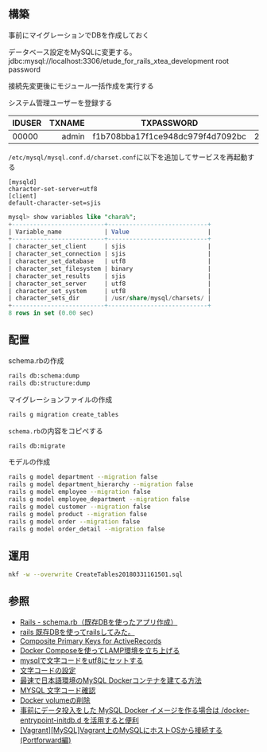 ## 構築
事前にマイグレーションでDBを作成しておく

データベース設定をMySQLに変更する。
jdbc:mysql://localhost:3306/etude_for_rails_xtea_development
root
password

接続先変更後にモジュール一括作成を実行する

システム管理ユーザーを登録する

|IDUSER	| TXNAME         | TXPASSWORD                       | DTVALID    | DTEXPIRE   | TXEMAIL | TXMENUS | NREMPLOYEE | UPDCOUNTER |
|:------|-------:        |:----------:                      |:-----------:|:---------:|:-------:|:-------:|:----------:|:----------:|
| 00000	| admin          | f1b708bba17f1ce948dc979f4d7092bc	| 2000/01/01 | 9999/12/31 |         | ALL     |            |            |

`/etc/mysql/mysql.conf.d/charset.conf`に以下を追加してサービスを再起動する
```text
[mysqld]
character-set-server=utf8
[client]
default-character-set=sjis
```
```sql
mysql> show variables like "chara%";
+--------------------------+----------------------------+
| Variable_name            | Value                      |
+--------------------------+----------------------------+
| character_set_client     | sjis                       |
| character_set_connection | sjis                       |
| character_set_database   | utf8                       |
| character_set_filesystem | binary                     |
| character_set_results    | sjis                       |
| character_set_server     | utf8                       |
| character_set_system     | utf8                       |
| character_sets_dir       | /usr/share/mysql/charsets/ |
+--------------------------+----------------------------+
8 rows in set (0.00 sec)
```

## 配置
schema.rbの作成
```bash
rails db:schema:dump
rails db:structure:dump
```

マイグレーションファイルの作成
```bash
rails g migration create_tables
```
`schema.rb`の内容をコピペする
```bash
rails db:migrate
```

モデルの作成
```bash
rails g model department --migration false
rails g model department_hierarchy --migration false
rails g model employee --migration false
rails g model employee_department --migration false
rails g model customer --migration false
rails g model product --migration false
rails g model order --migration false
rails g model order_detail --migration false
```

## 運用

```bash
nkf -w --overwrite CreateTables20180331161501.sql
```

## 参照
+ [Rails - schema.rb（既存DBを使ったアプリ作成）](https://qiita.com/edo1z/items/a0bf22b294406f00ec7c)
+ [rails 既存DBを使ってrailsしてみた。](http://hmu29.hatenablog.com/entry/2014/02/14/001513)
+ [Composite Primary Keys for ActiveRecords](https://github.com/composite-primary-keys/composite_primary_keys)
+ [Docker Composeを使ってLAMP環境を立ち上げる](https://qiita.com/naga3/items/d1a6e8bbd0799159042e)
+ [mysqlで文字コードをutf8にセットする](https://qiita.com/YusukeHigaki/items/2cab311d2a559a543e3a)
+ [文字コードの設定](https://www.dbonline.jp/mysql/myini/index3.html)
+ [最速で日本語環境のMySQL Dockerコンテナを建てる方法](https://qiita.com/muff1225/items/48e0753e7b745ec3ecbd)
+ [MYSQL 文字コード確認](https://qiita.com/yukiyoshimura/items/d44a98021608c8f8a52a)
+ [Docker volumeの削除](https://qiita.com/Ikumi/items/b319a12d7e2c9f7b904d)
+ [事前にデータ投入をした MySQL Docker イメージを作る場合は /docker-entrypoint-initdb.d を活用すると便利](http://kakakakakku.hatenablog.com/entry/2017/11/08/193031)
+ [[Vagrant][MySQL]Vagrant上のMySQLにホストOSから接続する(Portforward編)](http://d.hatena.ne.jp/takeR/20150914/1442221298)

